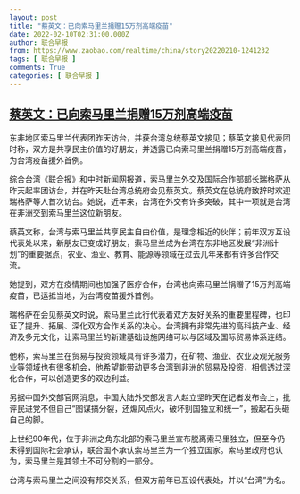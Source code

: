 ```yaml
---
layout: post
title: "蔡英文：已向索马里兰捐赠15万剂高端疫苗"
date: 2022-02-10T02:31:00.000Z
author: 联合早报
from: https://www.zaobao.com/realtime/china/story20220210-1241232
tags: [ 联合早报 ]
comments: True
categories: [ 联合早报 ]
---
```

<!--1644460260000-->
[蔡英文：已向索马里兰捐赠15万剂高端疫苗](https://www.zaobao.com/realtime/china/story20220210-1241232)
------

<div>
<p>东非地区索马里兰代表团昨天访台，并获台湾总统蔡英文接见；蔡英文接见代表团时称，双方是共享民主价值的好朋友，并透露已向索马里兰捐赠15万剂高端疫苗，为台湾疫苗援外首例。</p><p>综合台湾《联合报》和中时新闻网报道，索马里兰外交及国际合作部部长瑞格萨从昨天起率团访台，并在昨天赴台湾总统府会见蔡英文。蔡英文在总统府致辞时欢迎瑞格萨等人首次访台。她说，近年来，台湾在外交有许多突破，其中一项就是台湾在非洲交到索马里兰这位新朋友。</p><p>蔡英文称，台湾与索马里兰共享民主自由价值，是理念相近的伙伴；前年双方互设代表处以来，新朋友已变成好朋友，索马里兰成为台湾在东非地区发展“非洲计划”的重要据点，农业、渔业、教育、能源等领域在过去几年来都有许多合作交流。</p><section id="imu"><div id="dfp-ad-imu1">        </div></section><p>她提到，双方在疫情期间也加强了医疗合作，台湾也向索马里兰捐赠了15万剂高端疫苗，已运抵当地，为台湾疫苗援外首例。</p><p>瑞格萨在会见蔡英文时说，索马里兰此行代表着双方友好关系的重要里程碑，也印证了提升、拓展、深化双方合作关系的决心。台湾拥有非常先进的高科技产业、经济及多元文化，让索马里兰的新建基础设施网络可以与区域及国际贸易体系连结。</p><p>他称，索马里兰在贸易与投资领域具有许多潜力，在矿物、渔业、农业及观光服务业等领域也有很多机会，他希望能带动更多台湾到非洲的贸易及投资，相信透过深化合作，可以创造更多的双边利益。</p><div id="innity-in-post"></div><div id="dfp-ad-midarticlespecial">        </div><p>另据中国外交部官网消息，中国大陆外交部发言人赵立坚昨天在记者发布会上，批评民进党不但自己“图谋搞分裂，还煽风点火，破坏别国独立和统一”，搬起石头砸自己的脚。</p><p>上世纪90年代，位于非洲之角东北部的索马里兰宣布脱离索马里独立，但至今仍未得到国际社会承认，联合国不承认索马里兰为一个独立国家。索马里政府也认为，索马里兰是其领土不可分割的一部分。</p><p>台湾与索马里兰之间没有邦交关系，但双方前年已互设代表处，并以“台湾”为名。</p>      <div class="cx_paywall_placeholder" id="sph_cdp_40"></div>
</div>

